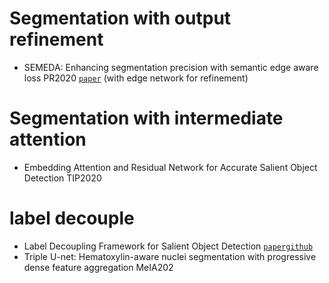 # Segmentation with output refinement
- SEMEDA: Enhancing segmentation precision with semantic edge aware loss PR2020  [`paper`](https://arxiv.org/pdf/1905.01892.pdf) (with edge network for refinement)

# Segmentation with intermediate attention
- Embedding Attention and Residual Network for  Accurate Salient Object Detection TIP2020

# label decouple

- Label Decoupling Framework for Salient Object Detection [`paper`](https://arxiv.org/pdf/2008.11048.pdf)[`github`](https://github.com/weijun88/LDF)
- Triple U-net: Hematoxylin-aware nuclei segmentation with progressive dense feature aggregation MeIA202
